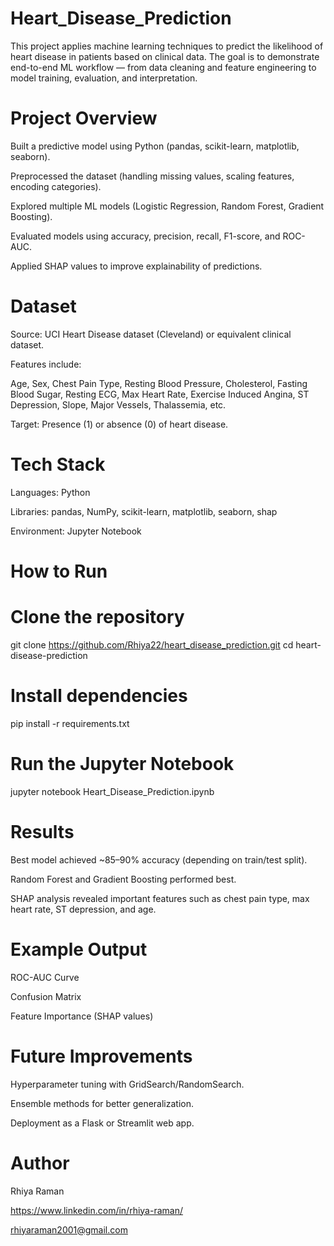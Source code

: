 # Heart_Disease_Prediction

This project applies machine learning techniques to predict the likelihood of heart disease in patients based on clinical data. The goal is to demonstrate end-to-end ML workflow — from data cleaning and feature engineering to model training, evaluation, and interpretation.

# Project Overview

Built a predictive model using Python (pandas, scikit-learn, matplotlib, seaborn).

Preprocessed the dataset (handling missing values, scaling features, encoding categories).

Explored multiple ML models (Logistic Regression, Random Forest, Gradient Boosting).

Evaluated models using accuracy, precision, recall, F1-score, and ROC-AUC.

Applied SHAP values to improve explainability of predictions.

# Dataset

Source: UCI Heart Disease dataset (Cleveland) or equivalent clinical dataset.

Features include:

Age, Sex, Chest Pain Type, Resting Blood Pressure, Cholesterol, Fasting Blood Sugar, Resting ECG, Max Heart Rate, Exercise Induced Angina, ST Depression, Slope, Major Vessels, Thalassemia, etc.

Target: Presence (1) or absence (0) of heart disease.

# Tech Stack

Languages: Python

Libraries: pandas, NumPy, scikit-learn, matplotlib, seaborn, shap

Environment: Jupyter Notebook

# How to Run
# Clone the repository
git clone https://github.com/Rhiya22/heart_disease_prediction.git
cd heart-disease-prediction

# Install dependencies
pip install -r requirements.txt

# Run the Jupyter Notebook
jupyter notebook Heart_Disease_Prediction.ipynb


# Results

Best model achieved ~85–90% accuracy (depending on train/test split).

Random Forest and Gradient Boosting performed best.

SHAP analysis revealed important features such as chest pain type, max heart rate, ST depression, and age.

# Example Output

ROC-AUC Curve

Confusion Matrix

Feature Importance (SHAP values)

# Future Improvements

Hyperparameter tuning with GridSearch/RandomSearch.

Ensemble methods for better generalization.

Deployment as a Flask or Streamlit web app.

# Author

Rhiya Raman

https://www.linkedin.com/in/rhiya-raman/

rhiyaraman2001@gmail.com

